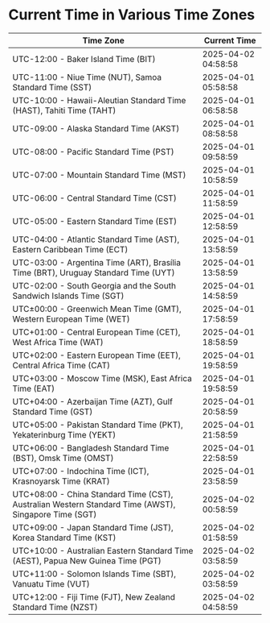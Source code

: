 # Current Time in Various Time Zones

| Time Zone | Current Time |
|-----------|--------------|
| UTC-12:00 - Baker Island Time (BIT) | 2025-04-02 04:58:58 |
| UTC-11:00 - Niue Time (NUT), Samoa Standard Time (SST) | 2025-04-01 05:58:58 |
| UTC-10:00 - Hawaii-Aleutian Standard Time (HAST), Tahiti Time (TAHT) | 2025-04-01 06:58:58 |
| UTC-09:00 - Alaska Standard Time (AKST) | 2025-04-01 08:58:58 |
| UTC-08:00 - Pacific Standard Time (PST) | 2025-04-01 09:58:59 |
| UTC-07:00 - Mountain Standard Time (MST) | 2025-04-01 10:58:59 |
| UTC-06:00 - Central Standard Time (CST) | 2025-04-01 11:58:59 |
| UTC-05:00 - Eastern Standard Time (EST) | 2025-04-01 12:58:59 |
| UTC-04:00 - Atlantic Standard Time (AST), Eastern Caribbean Time (ECT) | 2025-04-01 13:58:59 |
| UTC-03:00 - Argentina Time (ART), Brasília Time (BRT), Uruguay Standard Time (UYT) | 2025-04-01 13:58:59 |
| UTC-02:00 - South Georgia and the South Sandwich Islands Time (SGT) | 2025-04-01 14:58:59 |
| UTC±00:00 - Greenwich Mean Time (GMT), Western European Time (WET) | 2025-04-01 17:58:59 |
| UTC+01:00 - Central European Time (CET), West Africa Time (WAT) | 2025-04-01 18:58:59 |
| UTC+02:00 - Eastern European Time (EET), Central Africa Time (CAT) | 2025-04-01 19:58:59 |
| UTC+03:00 - Moscow Time (MSK), East Africa Time (EAT) | 2025-04-01 19:58:59 |
| UTC+04:00 - Azerbaijan Time (AZT), Gulf Standard Time (GST) | 2025-04-01 20:58:59 |
| UTC+05:00 - Pakistan Standard Time (PKT), Yekaterinburg Time (YEKT) | 2025-04-01 21:58:59 |
| UTC+06:00 - Bangladesh Standard Time (BST), Omsk Time (OMST) | 2025-04-01 22:58:59 |
| UTC+07:00 - Indochina Time (ICT), Krasnoyarsk Time (KRAT) | 2025-04-01 23:58:59 |
| UTC+08:00 - China Standard Time (CST), Australian Western Standard Time (AWST), Singapore Time (SGT) | 2025-04-02 00:58:59 |
| UTC+09:00 - Japan Standard Time (JST), Korea Standard Time (KST) | 2025-04-02 01:58:59 |
| UTC+10:00 - Australian Eastern Standard Time (AEST), Papua New Guinea Time (PGT) | 2025-04-02 03:58:59 |
| UTC+11:00 - Solomon Islands Time (SBT), Vanuatu Time (VUT) | 2025-04-02 03:58:59 |
| UTC+12:00 - Fiji Time (FJT), New Zealand Standard Time (NZST) | 2025-04-02 04:58:59 |
